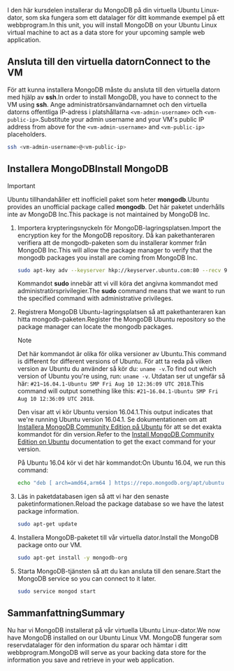 <span data-ttu-id="b252b-101">I den här kursdelen installerar du MongoDB på din virtuella Ubuntu Linux-dator, som ska fungera som ett datalager för ditt kommande exempel på ett webbprogram.</span><span class="sxs-lookup"><span data-stu-id="b252b-101">In this unit, you will install MongoDB on your Ubuntu Linux virtual machine to act as a data store for your upcoming sample web application.</span></span>

## <a name="connect-to-the-vm"></a><span data-ttu-id="b252b-102">Ansluta till den virtuella datorn</span><span class="sxs-lookup"><span data-stu-id="b252b-102">Connect to the VM</span></span>

<span data-ttu-id="b252b-103">För att kunna installera MongoDB måste du ansluta till den virtuella datorn med hjälp av **ssh**.</span><span class="sxs-lookup"><span data-stu-id="b252b-103">In order to install MongoDB, you have to connect to the VM using **ssh**.</span></span> <span data-ttu-id="b252b-104">Ange administratörsanvändarnamnet och den virtuella datorns offentliga IP-adress i platshållarna `<vm-admin-username>` och `<vm-public-ip>`.</span><span class="sxs-lookup"><span data-stu-id="b252b-104">Substitute your admin username and your VM's public IP address from above for the `<vm-admin-username>` and `<vm-public-ip>` placeholders.</span></span>

```bash
ssh <vm-admin-username>@<vm-public-ip>
```

## <a name="install-mongodb"></a><span data-ttu-id="b252b-105">Installera MongoDB</span><span class="sxs-lookup"><span data-stu-id="b252b-105">Install MongoDB</span></span>

> [!Important]
> <span data-ttu-id="b252b-106">Ubuntu tillhandahåller ett inofficiell paket som heter **mongodb**.</span><span class="sxs-lookup"><span data-stu-id="b252b-106">Ubuntu provides an unofficial package called **mongodb**.</span></span> <span data-ttu-id="b252b-107">Det här paketet underhålls inte av MongoDB Inc.</span><span class="sxs-lookup"><span data-stu-id="b252b-107">This package is not maintained by MongoDB Inc.</span></span>

1. <span data-ttu-id="b252b-108">Importera krypteringsnyckeln för MongoDB-lagringsplatsen.</span><span class="sxs-lookup"><span data-stu-id="b252b-108">Import the encryption key for the MongoDB repository.</span></span> <span data-ttu-id="b252b-109">Då kan pakethanteraren verifiera att de mongodb-paketen som du installerar kommer från MongoDB Inc.</span><span class="sxs-lookup"><span data-stu-id="b252b-109">This will allow the package manager to verify that the mongodb packages you install are coming from MongoDB Inc.</span></span>

    ```bash
    sudo apt-key adv --keyserver hkp://keyserver.ubuntu.com:80 --recv 9DA31620334BD75D9DCB49F368818C72E52529D4
    ```

    <span data-ttu-id="b252b-110">Kommandot **sudo** innebär att vi vill köra det angivna kommandot med administratörsprivilegier.</span><span class="sxs-lookup"><span data-stu-id="b252b-110">The **sudo** command means that we want to run the specified command with administrative privileges.</span></span>

1. <span data-ttu-id="b252b-111">Registrera MongoDB Ubuntu-lagringsplatsen så att pakethanteraren kan hitta mongodb-paketen.</span><span class="sxs-lookup"><span data-stu-id="b252b-111">Register the MongoDB Ubuntu repository so the package manager can locate the mongodb packages.</span></span>

    > [!NOTE]
    > <span data-ttu-id="b252b-112">Det här kommandot är olika för olika versioner av Ubuntu.</span><span class="sxs-lookup"><span data-stu-id="b252b-112">This command is different for different versions of Ubuntu.</span></span> <span data-ttu-id="b252b-113">För att ta reda på vilken version av Ubuntu du använder så kör du: `uname -v`.</span><span class="sxs-lookup"><span data-stu-id="b252b-113">To find out which version of Ubuntu you're using, run: `uname -v`.</span></span>
    > <span data-ttu-id="b252b-114">Utdatan ser ut ungefär så här: `#21~16.04.1-Ubuntu SMP Fri Aug 10 12:36:09 UTC 2018`.</span><span class="sxs-lookup"><span data-stu-id="b252b-114">This command will output something like this: `#21~16.04.1-Ubuntu SMP Fri Aug 10 12:36:09 UTC 2018`.</span></span>
    >
    > <span data-ttu-id="b252b-115">Den visar att vi kör Ubuntu version 16.04.1.</span><span class="sxs-lookup"><span data-stu-id="b252b-115">This output indicates that we're running Ubuntu version 16.04.1.</span></span>
    > <span data-ttu-id="b252b-116">Se dokumentationen om att [Installera MongoDB Community Edition på Ubuntu](https://docs.mongodb.com/manual/tutorial/install-mongodb-on-ubuntu/) för att se det exakta kommandot för din version.</span><span class="sxs-lookup"><span data-stu-id="b252b-116">Refer to the [Install MongoDB Community Edition on Ubuntu](https://docs.mongodb.com/manual/tutorial/install-mongodb-on-ubuntu/) documentation to get the exact command for your version.</span></span>

    <span data-ttu-id="b252b-117">På Ubuntu 16.04 kör vi det här kommandot:</span><span class="sxs-lookup"><span data-stu-id="b252b-117">On Ubuntu 16.04, we run this command:</span></span>

    ```bash
    echo "deb [ arch=amd64,arm64 ] https://repo.mongodb.org/apt/ubuntu xenial/mongodb-org/4.0 multiverse" | sudo tee /etc/apt/sources.list.d/mongodb-org-4.0.list
    ```

1. <span data-ttu-id="b252b-118">Läs in paketdatabasen igen så att vi har den senaste paketinformationen.</span><span class="sxs-lookup"><span data-stu-id="b252b-118">Reload the package database so we have the latest package information.</span></span>

    ```bash
    sudo apt-get update
    ```

1. <span data-ttu-id="b252b-119">Installera MongoDB-paketet till vår virtuella dator.</span><span class="sxs-lookup"><span data-stu-id="b252b-119">Install the MongoDB package onto our VM.</span></span>

    ```bash
    sudo apt-get install -y mongodb-org
    ```

1. <span data-ttu-id="b252b-120">Starta MongoDB-tjänsten så att du kan ansluta till den senare.</span><span class="sxs-lookup"><span data-stu-id="b252b-120">Start the MongoDB service so you can connect to it later.</span></span>

    ```bash
    sudo service mongod start
    ```

## <a name="summary"></a><span data-ttu-id="b252b-121">Sammanfattning</span><span class="sxs-lookup"><span data-stu-id="b252b-121">Summary</span></span>

<span data-ttu-id="b252b-122">Nu har vi MongoDB installerat på vår virtuella Ubuntu Linux-dator.</span><span class="sxs-lookup"><span data-stu-id="b252b-122">We now have MongoDB installed on our Ubuntu Linux VM.</span></span> <span data-ttu-id="b252b-123">MongoDB fungerar som reservdatalager för den information du sparar och hämtar i ditt webbprogram.</span><span class="sxs-lookup"><span data-stu-id="b252b-123">MongoDB will serve as your backing data store for the information you save and retrieve in your web application.</span></span>